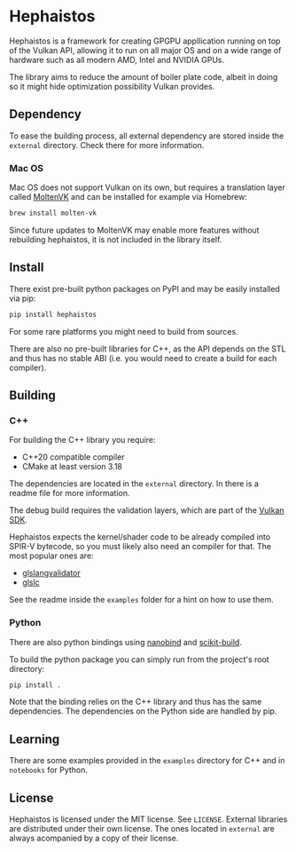 # Hephaistos

Hephaistos is a framework for creating GPGPU appllication running on top of the
Vulkan API, allowing it to run on all major OS and on a wide range of hardware
such as all modern AMD, Intel and NVIDIA GPUs.

The library aims to reduce the amount of boiler plate code, albeit in doing so
it might hide optimization possibility Vulkan provides.

## Dependency

To ease the building process, all external dependency are stored inside the
`external` directory. Check there for more information.

### Mac OS

Mac OS does not support Vulkan on its own, but requires a translation layer
called [MoltenVK](https://github.com/KhronosGroup/MoltenVK) and can be installed
for example via Homebrew:

```bash
brew install molten-vk
```

Since future updates to MoltenVK may enable more features without rebuilding
hephaistos, it is not included in the library itself.

## Install

There exist pre-built python packages on PyPI and may be easily installed via
pip:

```bash
pip install hephaistos
```

For some rare platforms you might need to build from sources.

There are also no pre-built libraries for C++, as the API depends on the STL
and thus has no stable ABI (i.e. you would need to create a build for each
compiler).

## Building

### C++

For building the C++ library you require:

- C++20 compatible compiler
- CMake at least version 3.18

The dependencies are located in the `external` directory.
In there is a readme file for more information.

The debug build requires the validation layers, which are part of the
[Vulkan SDK](https://www.lunarg.com/vulkan-sdk/).

Hephaistos expects the kernel/shader code to be already compiled into SPIR-V
bytecode, so you must likely also need an compiler for that. The most popular
ones are:

- [glslangvalidator](https://github.com/KhronosGroup/glslang)
- [glslc](https://github.com/google/shaderc)

See the readme inside the `examples` folder for a hint on how to use them.

### Python

There are also python bindings using
[nanobind](https://github.com/wjakob/nanobind) and
[scikit-build](https://github.com/scikit-build/scikit-build).

To build the python package you can simply run from the project's root
directory:

```bash
pip install .
```

Note that the binding relies on the C++ library and thus has the same
dependencies. The dependencies on the Python side are handled by pip.

## Learning

There are some examples provided in the `examples` directory for C++ and
in `notebooks` for Python.

## License

Hephaistos is licensed under the MIT license. See `LICENSE`. External libraries
are distributed under their own license. The ones located in `external` are
always acompanied by a copy of their license.
